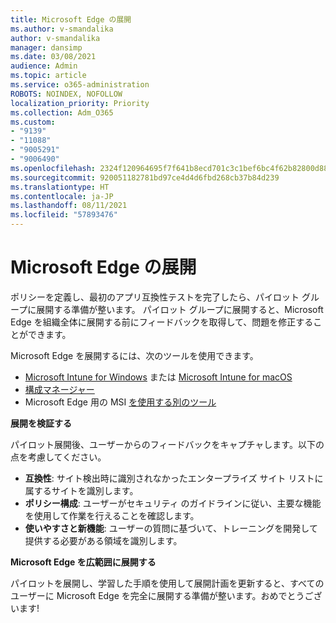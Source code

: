 ```yaml
---
title: Microsoft Edge の展開
ms.author: v-smandalika
author: v-smandalika
manager: dansimp
ms.date: 03/08/2021
audience: Admin
ms.topic: article
ms.service: o365-administration
ROBOTS: NOINDEX, NOFOLLOW
localization_priority: Priority
ms.collection: Adm_O365
ms.custom:
- "9139"
- "11088"
- "9005291"
- "9006490"
ms.openlocfilehash: 2324f120964695f7f641b8ecd701c3c1bef6bc4f62b82800d88f79cc54b945d5
ms.sourcegitcommit: 920051182781bd97ce4d4d6fbd268cb37b84d239
ms.translationtype: HT
ms.contentlocale: ja-JP
ms.lasthandoff: 08/11/2021
ms.locfileid: "57893476"
---
```

# <a name="deploy-microsoft-edge"></a>Microsoft Edge の展開

ポリシーを定義し、最初のアプリ互換性テストを完了したら、パイロット グループに展開する準備が整います。 パイロット グループに展開すると、Microsoft Edge を組織全体に展開する前にフィードバックを取得して、問題を修正することができます。

Microsoft Edge を展開するには、次のツールを使用できます。

- [Microsoft Intune for Windows](https://docs.microsoft.com/mem/intune/apps/apps-windows-edge) または [Microsoft Intune for macOS](https://docs.microsoft.com/mem/intune/apps/apps-edge-macos)
- [構成マネージャー](https://docs.microsoft.com/DeployEdge/deploy-edge-with-configuration-manager)
- Microsoft Edge 用の MSI [を使用する別のツール](https://www.microsoft.com/edge/business/download)

**展開を検証する**

パイロット展開後、ユーザーからのフィードバックをキャプチャします。以下の点を考慮してください。
- **互換性**: サイト検出時に識別されなかったエンタープライズ サイト リストに属するサイトを識別します。
- **ポリシー構成**: ユーザーがセキュリティ のガイドラインに従い、主要な機能を使用して作業を行えることを確認します。
- **使いやすさと新機能**: ユーザーの質問に基づいて、トレーニングを開発して提供する必要がある領域を識別します。

**Microsoft Edge を広範囲に展開する**

パイロットを展開し、学習した手順を使用して展開計画を更新すると、すべてのユーザーに Microsoft Edge を完全に展開する準備が整います。おめでとうございます!

